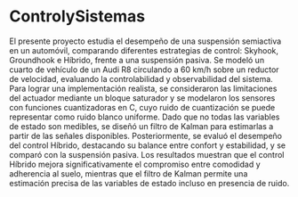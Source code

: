 # ControlySistemas
El presente proyecto estudia el desempeño de una suspensión semiactiva en un automóvil, comparando diferentes estrategias de control: Skyhook, Groundhook e Híbrido, frente a una suspensión
pasiva.
Se modeló un cuarto de vehículo de un Audi R8 circulando a 60 km/h sobre un reductor de velocidad, evaluando la controlabilidad y observabilidad del sistema. Para lograr una implementación realista, se consideraron las limitaciones del actuador mediante un bloque saturador y se modelaron los sensores con funciones cuantizadoras en C, cuyo ruido de cuantización se puede representar como ruido blanco uniforme.
Dado que no todas las variables de estado son medibles, se diseñó un filtro de Kalman para estimarlas a partir de las señales disponibles. Posteriormente, se evaluó el desempeño del control Híbrido, destacando su balance entre confort y estabilidad, y se comparó con la suspensión pasiva.
Los resultados muestran que el control Híbrido mejora significativamente el compromiso entre comodidad y adherencia al suelo, mientras que el filtro de Kalman permite una estimación precisa
de las variables de estado incluso en presencia de ruido.
